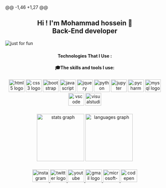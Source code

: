 @@ -1,46 +1,27 @@
<h2 align="center">Hi ! I'm Mohammad hossein 👋<br>Back-End developer</h2>
<img align="center" src="https://user-images.githubusercontent.com/112483091/187425702-72de783a-c79b-4c42-949b-46f78778d95a.svg" alt="just for fun">

###

<p align="left"></p>

###

<h4 align="center">Technologies That I Use :</h4>
<h4 align="center">🎓The skills and tools I use:</h4>

###

<div align="center">
  <img src="https://cdn.jsdelivr.net/gh/devicons/devicon/icons/html5/html5-original.svg" height="40" width="50" alt="html5 logo"  />
  <img src="https://cdn.jsdelivr.net/gh/devicons/devicon/icons/css3/css3-original.svg" height="40" width="50" alt="css3 logo"  />
  <img src="https://cdn.jsdelivr.net/gh/devicons/devicon/icons/bootstrap/bootstrap-original.svg" height="40" width="50" alt="bootstrap logo"  />
  <img src="https://cdn.jsdelivr.net/gh/devicons/devicon/icons/javascript/javascript-original.svg" height="40" width="50" alt="javascript logo"  />
  <img src="https://cdn.jsdelivr.net/gh/devicons/devicon/icons/jquery/jquery-original.svg" height="40" width="50" alt="jquery logo"  />

  <img src="https://cdn.jsdelivr.net/gh/devicons/devicon/icons/python/python-original.svg" height="40" width="50" alt="python logo"  />
  <img src="https://cdn.jsdelivr.net/gh/devicons/devicon/icons/jupyter/jupyter-original.svg" height="40" width="50" alt="jupyter logo"  />
  <img src="https://cdn.jsdelivr.net/gh/devicons/devicon/icons/pycharm/pycharm-original.svg" height="40" width="50" alt="pycharm logo"  />

  <img src="https://cdn.jsdelivr.net/gh/devicons/devicon/icons/mysql/mysql-original.svg" height="40" width="50" alt="mysql logo"  />
  <img src="https://cdn.jsdelivr.net/gh/devicons/devicon/icons/vscode/vscode-original.svg" height="40" width="50" alt="vscode logo"  />
  <img src="https://cdn.jsdelivr.net/gh/devicons/devicon/icons/visualstudio/visualstudio-plain.svg" height="40" width="50" alt="visualstudio logo"  />

</div>


###

<div align="center">
  <img src="https://github-readme-stats.vercel.app/api?hide_title=false&hide_rank=false&show_icons=true&include_all_commits=true&count_private=true&disable_animations=false&theme=github_dark&locale=en&hide_border=true&username=CodingWithEnjoy" height="150" alt="stats graph"  />
  <img src="https://github-readme-stats.vercel.app/api/top-langs?locale=en&hide_title=false&layout=compact&card_width=320&langs_count=30&theme=github_dark&hide_border=true&username=CodingWithEnjoy" height="150" alt="languages graph"  />
</div>

###

<p align="left"></p>

###

<div align="center">
  <a href="https://www.instagram.com/codingwithenjoy/" target="_blank">
    <img src="https://raw.githubusercontent.com/maurodesouza/profile-readme-generator/master/src/assets/icons/social/instagram/default.svg" width="52" height="40" alt="instagram logo"  />
  </a>
  <a href="https://twitter.com/codingwithenjoy" target="_blank">
    <img src="https://raw.githubusercontent.com/maurodesouza/profile-readme-generator/master/src/assets/icons/social/twitter/default.svg" width="52" height="40" alt="twitter logo"  />
  </a>
  <a href="https://www.youtube.com/@codingwithenjoy" target="_blank">
    <img src="https://raw.githubusercontent.com/maurodesouza/profile-readme-generator/master/src/assets/icons/social/youtube/default.svg" width="52" height="40" alt="youtube logo"  />
  </a>
  <a href="mailto:codingwithenjoy@gmail.com" target="_blank">
    <img src="https://raw.githubusercontent.com/maurodesouza/profile-readme-generator/master/src/assets/icons/social/gmail/default.svg" width="52" height="40" alt="gmail logo"  />
  </a>
  <a href="mailto:codingwithenjoy@outlook.com" target="_blank">
    <img src="https://raw.githubusercontent.com/maurodesouza/profile-readme-generator/master/src/assets/icons/social/microsoft-outlook/default.svg" width="52" height="40" alt="microsoft-outlook logo"  />
  </a>
  <a href="https://codepen.io/Coding-With-Enjoy" target="_blank">
    <img src="https://raw.githubusercontent.com/maurodesouza/profile-readme-generator/master/src/assets/icons/social/codepen/default.svg" width="52" height="40" alt="codepen logo"  />
  </a>
</div>

###









